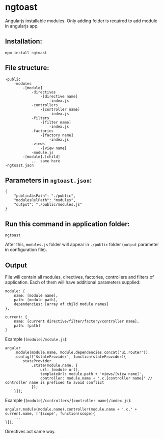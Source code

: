 # ngtoast

Angularjs installable modules. Only adding folder is required to add module in angularjs app.

## Installation:

    npm install ngtoast

## File structure:

    -public
        -modules
            -[module]
                -directives
                    -[directive name]
                        -index.js
                -controllers
                    -[controller name]
                        -index.js
                -filters
                    -[filter name]
                        -index.js
                -factories
                    -[factory name]
                        -index.js
                -views
                    -[view name]
                -module.js
            -[module].[child]
                ... same here
    -ngtoast.json
    
## Parameters in `ngtoast.json`:

    {
    	"publicAbsPath": "./public",
        "modulesRelPath": "modules",
        "output": "./public/modules.js"
    }
    
## Run this command in application folder:

    ngtoast
    
After this, `modules.js` folder will appear in `./public` folder (`output` parameter in configuration file).

## Output

File will contain all modules, directives, factories, controllers and filters of application. Each of them will have additional parameters supplied:

    module: {
        name: [module name],
        path: [module path],
        dependencies: [array of child module names]
    },
    
    current: {
        name: [current directive/filter/factory/controller name],
        path: [path]
    }
    
Example (`[module]/module.js`):

    angular
        .module(module.name, module.dependencies.concat('ui.router'))
        .config(['$stateProvider', function(stateProvider){
            stateProvider
                .state(module.name, {
                    url: [module url],
                    templateUrl: module.path + 'views/[view name]',
                    controller: module.name + '.c.[controller name]' // controller name is prefixed to avoid conflict
                });
        }]);
        
Example (`[module]/controllers/[controller name]/index.js`):

    angular.module(module.name).controller(module.name + '.c.' + current.name, ['$scope', function(scope){
        ...
    }]);
    
Directives act same way.





